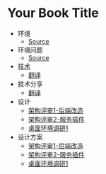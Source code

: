 # Your Book Title

- 环境
  * [Source](环境/source.md)
- 环境问题
  * [Source](环境问题/source.md)
- [技术](技术/README.md)
  * [翻译](技术/翻译.md)
- 技术分享
  * [翻译](技术分享/翻译.md)
- 设计
  * [架构评审1-后端改造](设计/架构评审1-后端改造.md)
  * [架构评审2-服务插件](设计/架构评审2-服务插件.md)
  * [桌面环境调研1](设计/桌面环境调研1.md)
- 设计方案
  * [架构评审1-后端改造](设计方案/架构评审1-后端改造.md)
  * [架构评审2-服务插件](设计方案/架构评审2-服务插件.md)
  * [桌面环境调研1](设计方案/桌面环境调研1.md)
